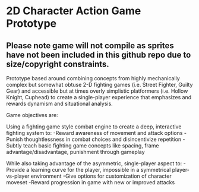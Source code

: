 # 2D Character Action Game Prototype


Please note game will not compile as sprites have not been included in this github repo due to size/copyright constraints. 
-------------

Prototype based around combining concepts from highly mechanically complex but somewhat obtuse 2-D fighting games (i.e. Street Fighter, Guilty Gear) and accessible but at times overly simplistic platformers (i.e. Hollow Knight, Cuphead) to create a single-player experience that emphasizes and rewards dynamism and situational analysis.

Game objectives are:

Using a fighting game style combat engine to create a deep, interactive fighting system to:
-Reward awareness of movement and attack options
-Punish thoughtlessness in combat choices and disincentivize repetition 
-Subtly teach basic fighting game concepts like spacing, frame advantage/disadvantage, punishment through gameplay

While also taking advantage of the asymmetric, single-player aspect to:
-Provide a learning curve for the player, impossible in a symmetrical player-vs-player environment
-Give options for customization of character moveset
-Reward progression in game with new or improved attacks
